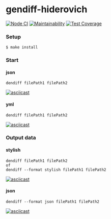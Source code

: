gendiff-hiderovich
=========================
[![Node CI](https://github.com/TenHiderovich/backend-project-lvl2/actions/workflows/nodejs.yml/badge.svg)](https://github.com/TenHiderovich/backend-project-lvl2/actions/workflows/nodejs.yml)
[![Maintainability](https://api.codeclimate.com/v1/badges/df1dc3222e9251fe3f5d/maintainability)](https://codeclimate.com/github/TenHiderovich/backend-project-lvl2/maintainability)
[![Test Coverage](https://api.codeclimate.com/v1/badges/df1dc3222e9251fe3f5d/test_coverage)](https://codeclimate.com/github/TenHiderovich/backend-project-lvl2/test_coverage)


### Setup
    $ make install

### Start

#### json
    dendiff filePath1 filePath2

[![asciicast](https://asciinema.org/a/GRIV5jgU4rOhMoQeL4ECANtil.svg)](https://asciinema.org/a/GRIV5jgU4rOhMoQeL4ECANtil)


#### yml
    dendiff filePath1 filePath2

[![asciicast](https://asciinema.org/a/fpG70wrQOin4RJrukX8xCvsth.svg)](https://asciinema.org/a/fpG70wrQOin4RJrukX8xCvsth)


### Output data

#### stylish
    dendiff filePath1 filePath2
    of
    dendiff --format stylish filePath1 filePath2

[![asciicast](https://asciinema.org/a/flUTggYQ3JFoiLag4Bj05u8aC.svg)](https://asciinema.org/a/flUTggYQ3JFoiLag4Bj05u8aC)

#### json
    dendiff --format json filePath1 filePath2

[![asciicast](https://asciinema.org/a/YXHrH9T253XGvzH4WWtnpa7Y7.svg)](https://asciinema.org/a/YXHrH9T253XGvzH4WWtnpa7Y7)